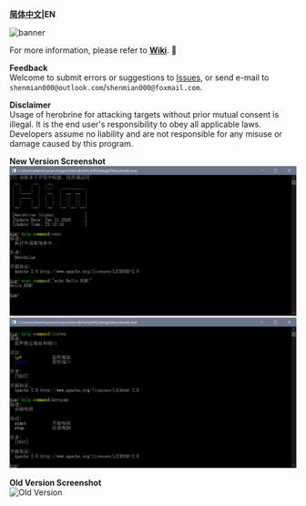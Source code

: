 ﻿**[简体中文](README.zh-CN.md)|EN**  

![banner](./banner.jpg)  

For more information, please refer to [**Wiki**](https://gitee.com/ShenMian/Herobrine/wikis/).  :triangular_flag_on_post:

**Feedback**  
Welcome to submit errors or suggestions to [Issues](https://gitee.com/ShenMian/Herobrine/issues), or send e-mail to `shenmian000@outlook.com`/`shenmian000@foxmail.com`.  

**Disclaimer**  
Usage of herobrine for attacking targets without prior mutual consent is illegal. It is the end user's responsibility to obey all applicable laws. Developers assume no liability and are not responsible for any misuse or damage caused by this program.  

**New Version Screenshot**  
![New Version-0](./new_version_0.png)
![New Version-1](./new_version_1.png)

**Old Version Screenshot**  
![Old Version](./old_version.jpg)  
